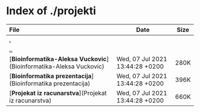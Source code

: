 # Index of ./projekti

File | Date | Size
:--- | --- | ---
[.](.) | |
[..](..) | |
[**<span>Bioinformatika-Aleksa Vuckovic</span>**](Bioinformatika-Aleksa Vuckovic) | Wed, 07 Jul 2021 13:44:28 +0200 | 280K
[**<span>Bioinformatika prezentacija</span>**](Bioinformatika prezentacija) | Wed, 07 Jul 2021 13:44:28 +0200 | 396K
[**<span>Projekat iz racunarstva</span>**](Projekat iz racunarstva) | Wed, 07 Jul 2021 13:44:28 +0200 | 660K
